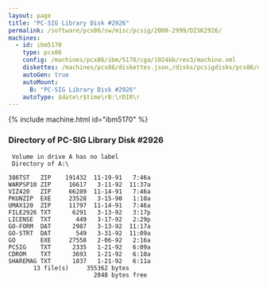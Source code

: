 ```yaml
---
layout: page
title: "PC-SIG Library Disk #2926"
permalink: /software/pcx86/sw/misc/pcsig/2000-2999/DISK2926/
machines:
  - id: ibm5170
    type: pcx86
    config: /machines/pcx86/ibm/5170/cga/1024kb/rev3/machine.xml
    diskettes: /machines/pcx86/diskettes.json,/disks/pcsigdisks/pcx86/diskettes.json
    autoGen: true
    autoMount:
      B: "PC-SIG Library Disk #2926"
    autoType: $date\r$time\rB:\rDIR\r
---
```


{% include machine.html id="ibm5170" %}

### Directory of PC-SIG Library Disk #2926

     Volume in drive A has no label
     Directory of A:\

    386TST   ZIP    191432  11-19-91   7:46a
    WARPSP10 ZIP     16617   3-11-92  11:37a
    VIZ420   ZIP     66289  11-14-91   7:46a
    PKUNZIP  EXE     23528   3-15-90   1:10a
    UMAX120  ZIP     11797  11-14-91   7:46a
    FILE2926 TXT      6291   3-13-92   3:17p
    LICENSE  TXT       449   3-17-92   2:29p
    GO-FORM  DAT      2987   3-13-92  11:17a
    GO-STRT  DAT       549   3-31-92  11:09a
    GO       EXE     27558   2-06-92   2:16a
    PCSIG    TXT      2335   1-21-92   6:09a
    CDROM    TXT      3693   1-21-92   6:10a
    SHAREMAG TXT      1837   1-21-92   6:11a
           13 file(s)     355362 bytes
                            2048 bytes free
